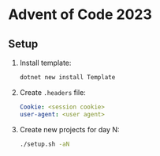 # Advent of Code 2023

## Setup

1. Install template:

    ```sh
    dotnet new install Template
    ```

2. Create `.headers` file:

    ```yml
    Cookie: <session cookie>
    user-agent: <user agent>
    ```

3. Create new projects for day N:

    ```sh
    ./setup.sh -aN
    ```

